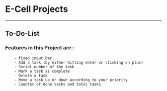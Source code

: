 # E-Cell Projects
---
## To-Do-List
### Features in this Project are :
        - fixed input bar
        - Add a task (by either hitting enter or clicking on plus)
        - Serial number of the task
        - Mark a task as complete
        - Delete a task
        - Move a task up or down according to your priority
        - Counter of done tasks and total tasks